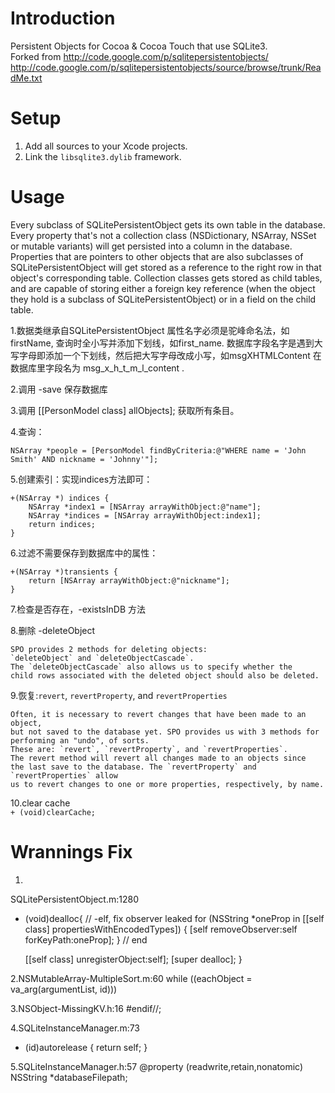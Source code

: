 Introduction
======================

Persistent Objects for Cocoa &amp; Cocoa Touch that use SQLite3. <br>
Forked from http://code.google.com/p/sqlitepersistentobjects/ <br>
http://code.google.com/p/sqlitepersistentobjects/source/browse/trunk/ReadMe.txt


Setup
=====================

1. Add all sources to your Xcode projects. 
2. Link the `libsqlite3.dylib` framework.


Usage
======================

Every subclass of SQLitePersistentObject gets its own table in the database. 
Every property that's not a collection class (NSDictionary, NSArray, NSSet or 
mutable variants) will get persisted into a column in the database. Properties
that are pointers to other objects that are also subclasses of 
SQLitePersistentObject will get stored as a reference to the right 
row in that object's corresponding table. Collection classes gets stored as 
child tables, and are capable of storing either a foreign key reference (when 
the object they hold is a subclass of SQLitePersistentObject) or in a field on 
the child table. 

1.数据类继承自SQLitePersistentObject
    属性名字必须是驼峰命名法，如firstName, 查询时全小写并添加下划线，如first_name.
    数据库字段名字是遇到大写字母即添加一个下划线，然后把大写字母改成小写，如msgXHTMLContent
    在数据库里字段名为 msg_x_h_t_m_l_content .
    
2.调用 -save 保存数据库

3.调用 [[PersonModel class] allObjects]; 获取所有条目。

4.查询：
```objc
NSArray *people = [PersonModel findByCriteria:@"WHERE name = 'John Smith' AND nickname = 'Johnny'"];
```

5.创建索引：实现indices方法即可：<br>
```objc
+(NSArray *) indices {
    NSArray *index1 = [NSArray arrayWithObject:@"name"];
    NSArray *indices = [NSArray arrayWithObject:index1];
    return indices;
} 
```

6.过滤不需要保存到数据库中的属性：<br>
```objc
+(NSArray *)transients {
    return [NSArray arrayWithObject:@"nickname"];
}
```

7.检查是否存在，-existsInDB 方法

8.删除 -deleteObject <br>
```
SPO provides 2 methods for deleting objects: 
`deleteObject` and `deleteObjectCascade`. 
The `deleteObjectCascade` also allows us to specify whether the 
child rows associated with the deleted object should also be deleted. 
```

9.恢复:`revert`, `revertProperty`, and `revertProperties`<br>
```
Often, it is necessary to revert changes that have been made to an object, 
but not saved to the database yet. SPO provides us with 3 methods for 
performing an "undo", of sorts. 
These are: `revert`, `revertProperty`, and `revertProperties`.
The revert method will revert all changes made to an objects since 
the last save to the database. The `revertProperty` and `revertProperties` allow
us to revert changes to one or more properties, respectively, by name.
```

10.clear cache<br>
`+ (void)clearCache;`


Wrannings Fix
======================


1.
SQLitePersistentObject.m:1280
- (void)dealloc{
    // -elf, fix observer leaked
    for (NSString *oneProp in [[self class] propertiesWithEncodedTypes])
    {
        [self removeObserver:self forKeyPath:oneProp];
    }
    // end
  
     [[self class] unregisterObject:self];
     [super dealloc];
}

2.NSMutableArray-MultipleSort.m:60
while ((eachObject = va_arg(argumentList, id)))

3.NSObject-MissingKV.h:16
#endif//;

4.SQLiteInstanceManager.m:73
- (id)autorelease
{
     return self;
}

5.SQLiteInstanceManager.h:57
@property (readwrite,retain,nonatomic) NSString *databaseFilepath;

